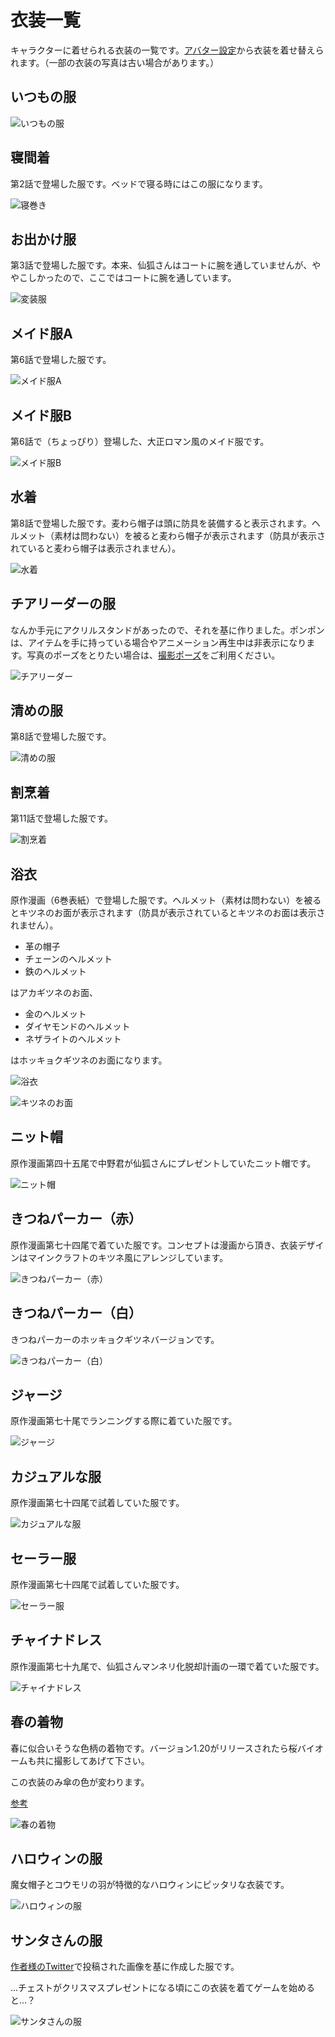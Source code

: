 # 衣装一覧
キャラクターに着せられる衣装の一覧です。[アバター設定](../SenkoSan/README.md#アバター設定)から衣装を着せ替えられます。（一部の衣装の写真は古い場合があります。）

## いつもの服
![いつもの服](README_images/通常の服.jpg)

## 寝間着
第2話で登場した服です。ベッドで寝る時にはこの服になります。

![寝巻き](README_images/寝巻き.jpg)

## お出かけ服
第3話で登場した服です。本来、仙狐さんはコートに腕を通していませんが、ややこしかったので、ここではコートに腕を通しています。

![変装服](README_images/変装服.jpg)

## メイド服A
第6話で登場した服です。

![メイド服A](README_images/メイド服A.jpg)

## メイド服B
第6話で（ちょっぴり）登場した、大正ロマン風のメイド服です。

![メイド服B](README_images/メイド服B.jpg)

## 水着
第8話で登場した服です。麦わら帽子は頭に防具を装備すると表示されます。ヘルメット（素材は問わない）を被ると麦わら帽子が表示されます（防具が表示されていると麦わら帽子は表示されません）。

![水着](README_images/水着.jpg)

## チアリーダーの服
なんか手元にアクリルスタンドがあったので、それを基に作りました。ポンポンは、アイテムを手に持っている場合やアニメーション再生中は非表示になります。写真のポーズをとりたい場合は、[撮影ポーズ](README.md#アクションホイール35撮影ポーズ)をご利用ください。

![チアリーダー](README_images/チアリーダー.jpg)

## 清めの服
第8話で登場した服です。

![清めの服](README_images/清めの服.jpg)

## 割烹着
第11話で登場した服です。

![割烹着](README_images/割烹着.jpg)

## 浴衣
原作漫画（6巻表紙）で登場した服です。ヘルメット（素材は問わない）を被るとキツネのお面が表示されます（防具が表示されているとキツネのお面は表示されません）。

- 革の帽子
- チェーンのヘルメット
- 鉄のヘルメット

はアカギツネのお面、

- 金のヘルメット
- ダイヤモンドのヘルメット
- ネザライトのヘルメット

はホッキョクギツネのお面になります。

![浴衣](README_images/浴衣.jpg)

![キツネのお面](README_images/狐のお面.jpg)

## ニット帽
原作漫画第四十五尾で中野君が仙狐さんにプレゼントしていたニット帽です。

![ニット帽](README_images/ニット帽.jpg)

## きつねパーカー（赤）
原作漫画第七十四尾で着ていた服です。コンセプトは漫画から頂き、衣装デザインはマインクラフトのキツネ風にアレンジしています。

![きつねパーカー（赤）](README_images/きつねパーカー（赤）.jpg)

## きつねパーカー（白）
きつねパーカーのホッキョクギツネバージョンです。

![きつねパーカー（白）](README_images/きつねパーカー（白）.jpg)

## ジャージ
原作漫画第七十尾でランニングする際に着ていた服です。

![ジャージ](README_images/ジャージ.jpg)

## カジュアルな服
原作漫画第七十四尾で試着していた服です。

![カジュアルな服](README_images/カジュアルな服.jpg)

## セーラー服
原作漫画第七十四尾で試着していた服です。

![セーラー服](README_images/セーラー服.jpg)

## チャイナドレス
原作漫画第七十九尾で、仙狐さんマンネリ化脱却計画の一環で着ていた服です。

![チャイナドレス](README_images/チャイナドレス.jpg)

## 春の着物
春に似合いそうな色柄の着物です。バージョン1.20がリリースされたら桜バイオームも共に撮影してあげて下さい。

この衣装のみ傘の色が変わります。

[参考](https://twitter.com/Kanda_omiyage/status/1627141001197531136?t=pWBnib7WuzlAD-uUdDcqIg&s=19)

![春の着物](README_images/着物.jpg)

## ハロウィンの服
魔女帽子とコウモリの羽が特徴的なハロウィンにピッタリな衣装です。

![ハロウィンの服](README_images/ハロウィンの服.jpg)

## サンタさんの服
[作者様のTwitter](https://twitter.com/rimukoro/status/1342066683704352768)で投稿された画像を基に作成した服です。

...チェストがクリスマスプレゼントになる頃にこの衣装を着てゲームを始めると...？

![サンタさんの服](README_images/サンタさん.jpg)